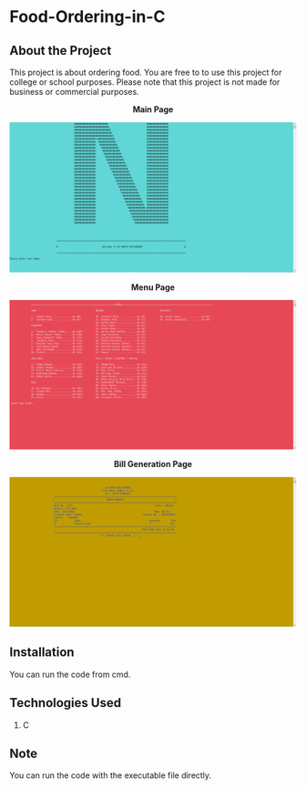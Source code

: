 # Food-Ordering-in-C

## About the Project

This project is about ordering food. You are free to to use this project for college or school purposes. Please note that this project is not made for business or commercial purposes.



<p align="center">
    <b>Main Page</b>
</p>

<img src="SS/Main Page.png" alt="Main">


<p align="center">
    <b>Menu Page</b>
</p>

<img src="SS/Menu Page.png" alt="Menu">


<p align="center">
    <b>Bill Generation Page</b>
</p>

<img src="SS/Bill Generation Page.png" alt="Bill">


## Installation

You can run the code from cmd.


## Technologies Used

1. C

## Note

You can run the code with the executable file directly.
